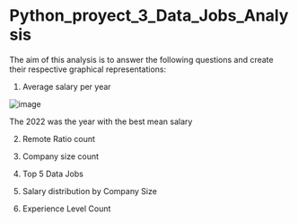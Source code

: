 # Python_proyect_3_Data_Jobs_Analysis

The aim of this analysis is to answer the following questions and create their respective graphical representations:

1. Average salary per year

![image](https://github.com/ELopez2657/Python_proyect_3_Data_Jobs_Analysis/assets/146747798/53010de4-ec44-4a51-aa94-d5c86d951ee5)

The 2022 was the year with the best mean salary 

2. Remote Ratio count


3. Company size count


4. Top 5 Data Jobs


5. Salary distribution by Company Size


6. Experience Level Count

